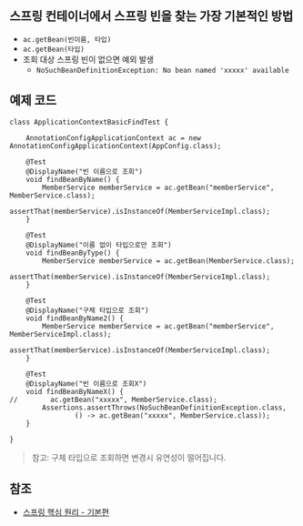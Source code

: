 ## 스프링 컨테이너에서 스프링 빈을 찾는 가장 기본적인 방법
* ```ac.getBean(빈이름, 타입)```
* ```ac.getBean(타입)```
* 조회 대상 스프링 빈이 없으면 예외 발생
  * ```NoSuchBeanDefinitionException: No bean named 'xxxxx' available```

## 예제 코드
```
class ApplicationContextBasicFindTest {

    AnnotationConfigApplicationContext ac = new AnnotationConfigApplicationContext(AppConfig.class);

    @Test
    @DisplayName("빈 이름으로 조회")
    void findBeanByName() {
        MemberService memberService = ac.getBean("memberService", MemberService.class);
        assertThat(memberService).isInstanceOf(MemberServiceImpl.class);
    }

    @Test
    @DisplayName("이름 없이 타입으로만 조회")
    void findBeanByType() {
        MemberService memberService = ac.getBean(MemberService.class);
        assertThat(memberService).isInstanceOf(MemberServiceImpl.class);
    }

    @Test
    @DisplayName("구체 타입으로 조회")
    void findBeanByName2() {
        MemberService memberService = ac.getBean("memberService", MemberServiceImpl.class);
        assertThat(memberService).isInstanceOf(MemberServiceImpl.class);
    }

    @Test
    @DisplayName("빈 이름으로 조회X")
    void findBeanByNameX() {
//        ac.getBean("xxxxx", MemberService.class);
        Assertions.assertThrows(NoSuchBeanDefinitionException.class,
                () -> ac.getBean("xxxxx", MemberService.class));
    }

}
```
> 참고: 구체 타입으로 조회하면 변경시 유연성이 떨어집니다.

## 참조
* [스프링 핵심 원리 - 기본편](https://www.inflearn.com/course/%EC%8A%A4%ED%94%84%EB%A7%81-%ED%95%B5%EC%8B%AC-%EC%9B%90%EB%A6%AC-%EA%B8%B0%EB%B3%B8%ED%8E%B8/dashboard)